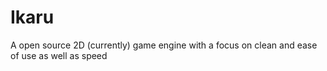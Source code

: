 # Ikaru
A open source 2D (currently) game engine with a focus on clean and ease of use as well as speed
